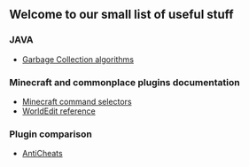 ## Welcome to our small list of useful stuff

### JAVA

  - [Garbage Collection algorithms](java/GC)

### Minecraft and commonplace plugins documentation

  - [Minecraft command selectors](MC/placeholders)
  - [WorldEdit reference](MC/WE)

### Plugin comparison

  - [AntiCheats](MC/anticheats)
